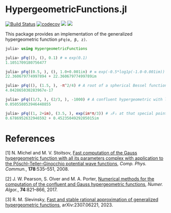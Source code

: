 # HypergeometricFunctions.jl

[![Build Status](https://github.com/JuliaMath/HypergeometricFunctions.jl/workflows/CI/badge.svg)](https://github.com/JuliaMath/HypergeometricFunctions.jl/actions?query=workflow%3ACI) [![codecov](https://codecov.io/gh/JuliaMath/HypergeometricFunctions.jl/branch/master/graph/badge.svg)](https://codecov.io/gh/JuliaMath/HypergeometricFunctions.jl) [![](https://img.shields.io/badge/docs-stable-blue.svg)](https://JuliaMath.github.io/HypergeometricFunctions.jl/stable) [![](https://img.shields.io/badge/docs-dev-blue.svg)](https://JuliaMath.github.io/HypergeometricFunctions.jl/dev)

This package provides an implementation of the generalized hypergeometric function `pFq(α, β, z)`.

```julia
julia> using HypergeometricFunctions

julia> pFq((), (), 0.1) # ≡ exp(0.1)
1.1051709180756477

julia> pFq((0.5, ), (), 1.0+0.001im) # ≡ exp(-0.5*log1p(-1.0-0.001im))
22.360679774997894 + 22.36067977499789im

julia> pFq((), (1.5, ), -π^2/4) # A root of a spherical Bessel function
4.042865030283967e-17

julia> pFq((1/3, ), (2/3, ), -1000) # A confluent hypergeometric with large argument
0.050558053946448855

julia> pFq((1, 2+im), (3.5, ), exp(im*π/3)) # ₂F₁ at that special point in ℂ
0.6786952632946592 + 0.4523504929285015im

```

# References

[1] N. Michel and M. V. Stoitsov, [Fast computation of the Gauss hypergeometric function with all its parameters complex with application to the Pöschl–Teller–Ginocchio potential wave functions](https://doi.org/10.1016/j.cpc.2007.11.007), *Comp. Phys. Commun.*, **178**:535–551, 2008.

[2] J. W. Pearson, S. Olver and M. A. Porter, [Numerical methods for the computation of the confluent and Gauss hypergeometric functions](https://doi.org/10.1007/s11075-016-0173-0), *Numer. Algor.*, **74**:821–866, 2017.

[3] R. M. Slevinsky, [Fast and stable rational approximation of generalized hypergeometric functions](https://arxiv.org/abs/2307.06221), arXiv:2307.06221, 2023.
